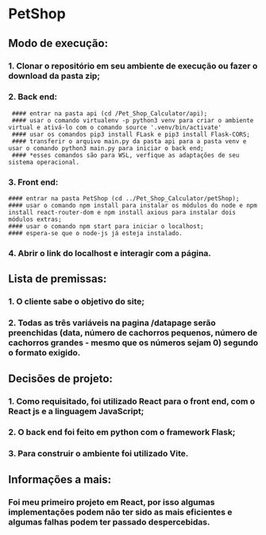 # PetShop

## Modo de execução:
### 1. Clonar o repositório em seu ambiente de execução ou fazer o download da pasta zip;
### 2. Back end:
     #### entrar na pasta api (cd /Pet_Shop_Calculator/api); 
     #### usar o comando virtualenv -p python3 venv para criar o ambiente virtual e ativá-lo com o comando source '.venv/bin/activate'
     #### usar os comandos pip3 install FLask e pip3 install Flask-CORS;
     #### transferir o arquivo main.py da pasta api para a pasta venv e usar o comando python3 main.py para iniciar o back end;
     #### *esses comandos são para WSL, verfique as adaptações de seu sistema operacional.
### 3. Front end:
    #### entrar na pasta PetShop (cd ../Pet_Shop_Calculator/petShop);
    #### usar o comando npm install para instalar os módulos do node e npm install react-router-dom e npm install axious para instalar dois módulos extras;
    #### usar o comando npm start para iniciar o localhost;
    #### espera-se que o node-js já esteja instalado.
### 4. Abrir o link do localhost e interagir com a página.

## Lista de premissas:
### 1. O cliente sabe o objetivo do site;
### 2. Todas as três variáveis na pagina /datapage serão preenchidas (data, número de cachorros pequenos, número de cachorros grandes - mesmo que os números sejam 0) segundo o formato exigido.

## Decisões de projeto:
### 1. Como requisitado, foi utilizado React para o front end, com o React js e a linguagem JavaScript;
### 2. O back end foi feito em python com o framework Flask;
### 3. Para construir o ambiente foi utilizado Vite.

## Informações a mais:
### Foi meu primeiro projeto em React, por isso algumas implementações podem não ter sido as mais eficientes e algumas falhas podem ter passado despercebidas.

